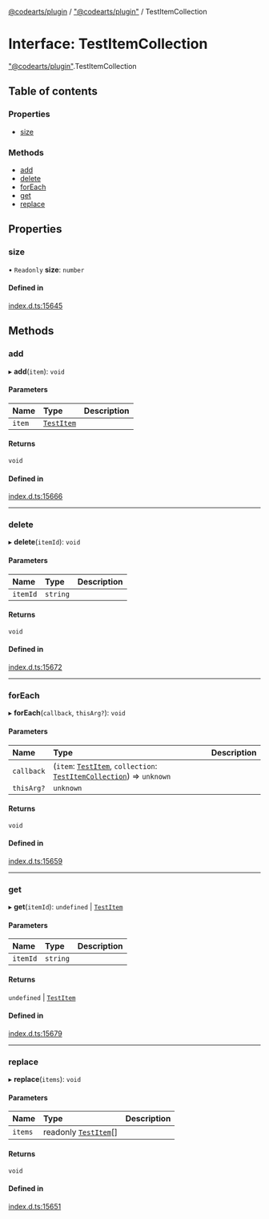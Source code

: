 [@codearts/plugin](../README.md) / ["@codearts/plugin"](../modules/_codearts_plugin_.md) / TestItemCollection

# Interface: TestItemCollection

["@codearts/plugin"](../modules/_codearts_plugin_.md).TestItemCollection

## Table of contents

### Properties

- [size](codearts_plugin_.TestItemCollection.md#size)

### Methods

- [add](codearts_plugin_.TestItemCollection.md#add)
- [delete](codearts_plugin_.TestItemCollection.md#delete)
- [forEach](codearts_plugin_.TestItemCollection.md#foreach)
- [get](codearts_plugin_.TestItemCollection.md#get)
- [replace](codearts_plugin_.TestItemCollection.md#replace)

## Properties

### size

• `Readonly` **size**: `number`

#### Defined in

[index.d.ts:15645](https://github.com/huaweicloud/cloudide-plugin-api/blob/203b986/index.d.ts#L15645)

## Methods

### add

▸ **add**(`item`): `void`

#### Parameters

| Name | Type | Description |
| :------ | :------ | :------ |
| `item` | [`TestItem`](codearts_plugin_.TestItem.md) |  |

#### Returns

`void`

#### Defined in

[index.d.ts:15666](https://github.com/huaweicloud/cloudide-plugin-api/blob/203b986/index.d.ts#L15666)

___

### delete

▸ **delete**(`itemId`): `void`

#### Parameters

| Name | Type | Description |
| :------ | :------ | :------ |
| `itemId` | `string` |  |

#### Returns

`void`

#### Defined in

[index.d.ts:15672](https://github.com/huaweicloud/cloudide-plugin-api/blob/203b986/index.d.ts#L15672)

___

### forEach

▸ **forEach**(`callback`, `thisArg?`): `void`

#### Parameters

| Name | Type | Description |
| :------ | :------ | :------ |
| `callback` | (`item`: [`TestItem`](codearts_plugin_.TestItem.md), `collection`: [`TestItemCollection`](codearts_plugin_.TestItemCollection.md)) => `unknown` |  |
| `thisArg?` | `unknown` |  |

#### Returns

`void`

#### Defined in

[index.d.ts:15659](https://github.com/huaweicloud/cloudide-plugin-api/blob/203b986/index.d.ts#L15659)

___

### get

▸ **get**(`itemId`): `undefined` \| [`TestItem`](codearts_plugin_.TestItem.md)

#### Parameters

| Name | Type | Description |
| :------ | :------ | :------ |
| `itemId` | `string` |  |

#### Returns

`undefined` \| [`TestItem`](codearts_plugin_.TestItem.md)

#### Defined in

[index.d.ts:15679](https://github.com/huaweicloud/cloudide-plugin-api/blob/203b986/index.d.ts#L15679)

___

### replace

▸ **replace**(`items`): `void`

#### Parameters

| Name | Type | Description |
| :------ | :------ | :------ |
| `items` | readonly [`TestItem`](codearts_plugin_.TestItem.md)[] |  |

#### Returns

`void`

#### Defined in

[index.d.ts:15651](https://github.com/huaweicloud/cloudide-plugin-api/blob/203b986/index.d.ts#L15651)
